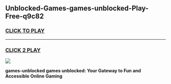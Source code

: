 
## Unblocked-Games-games-unblocked-Play-Free-q9c82
<h3>
<a href="https://premium76.site?title=games-unblocked&ref=19M">CLICK TO PLAY</a></h3>
<hr>

<h3>
<a href="https://premium76.site?title=games-unblocked&ref=19M">CLICK 2 PLAY</a>
  
</h3>

<a href="https://premium76.site?title=games-unblocked&ref=19M"><img src="https://clearcache.store/games.png"></a>


**games-unblocked games unblocked: Your Gateway to Fun and Accessible Online Gaming**
